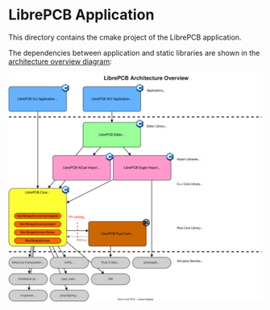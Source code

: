 # LibrePCB Application

This directory contains the cmake project of the LibrePCB application.

The dependencies between application and static libraries are shown in the
[architecture overview diagram](../../dev/diagrams/architecture_overview.drawio.svg):

![Architecture Overview Diagram](../../dev/diagrams/architecture_overview.drawio.svg)
